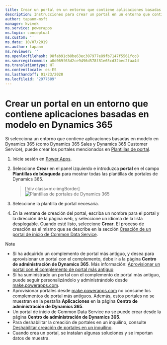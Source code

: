 ```yaml
---
title: Crear un portal en un entorno que contiene aplicaciones basadas en modelo en Dynamics 365 | Microsoft Docs
description: Instrucciones para crear un portal en un entorno que contiene aplicaciones basadas en modelo en Dynamics 365.
author: tapanm-msft
manager: kvivek
ms.service: powerapps
ms.topic: conceptual
ms.custom: ''
ms.date: 10/07/2019
ms.author: tapanm
ms.reviewer: ''
ms.openlocfilehash: 98fab91cb8be63ec307977e89fb7147f5561fcc8
ms.sourcegitcommit: a0d069f63d2ce9496d578f81e65cd32bec2faa4d
ms.translationtype: HT
ms.contentlocale: es-ES
ms.lasthandoff: 01/23/2020
ms.locfileid: "2977509"
---
```

# <a name="create-a-portal-in-an-environment-containing-model-driven-apps-in-dynamics-365"></a>Crear un portal en un entorno que contiene aplicaciones basadas en modelo en Dynamics 365

Si selecciona un entorno que contiene aplicaciones basadas en modelo en Dynamics 365 (como Dynamics 365 Sales y Dynamics 365 Customer Service), puede crear los portales mencionados en [Plantillas de portal](portal-templates.md).

1.  Inicie sesión en [Power Apps](https://make.powerapps.com).

2.  Seleccione **Crear** en el panel izquierdo e introduzca **portal** en el campo **Plantillas de búsqueda** para mostrar todas las plantillas de portales de Dynamics 365.

    > [!div class=mx-imgBorder]
    > ![Plantillas de portales de Dynamics 365](media/dynamics-portals.png "Plantillas de portales de Dynamics 365")  

3.  Seleccione la plantilla de portal necesaria.

4.  En la ventana de creación del portal, escriba un nombre para el portal y la dirección de la página web, y seleccione un idioma de la lista desplegable. Cuando esté listo, seleccione **Crear**. El proceso de creación es el mismo que se describe en la sección [Creación de un portal de inicio de Common Data Service](create-portal.md).

> [!NOTE]
> - Si ha adquirido un complemento de portal más antiguo, y desea para aprovisionar un portal con el complemento, debe ir a la página **Centro de administración de Dynamics 365**. Más información: [Aprovisionar un portal con el complemento de portal más antiguo](provision-portal-add-on.md)
> - Si ha suministrado un portal con el complemento de portal más antiguo, puede seguir personalizándolo y administrándolo desde [make.powerapps.com](https://make.powerapps.com).
> - Aprovisionar portales desde [make.powerapps.com](https://make.powerapps.com) no consume los complementos de portal más antiguos. Además, estos portales no se muestran en la pestaña **Aplicaciones** en la página **Centro de administración de Dynamics 365**.
> - Un portal de inicio de Common Data Service no se puede crear desde la página **Centro de administración de Dynamics 365**.
> - Para deshabilitar la creación de portales en un inquilino, consulte [Deshabilitar creación de portales en un inquilino](create-portal.md#disable-portal-creation-in-a-tenant).
> - Cuando crea un portal, se instalan algunas soluciones y se importan datos de muestra.

